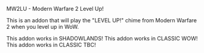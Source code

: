 
MW2LU - Modern Warfare 2 Level Up!

This is an addon that will play the "LEVEL UP!" chime from Modern Warfare 2 when you level up in WoW.

This addon works in SHADOWLANDS!
This addon works in CLASSIC WOW!
This addon works in CLASSIC TBC!
